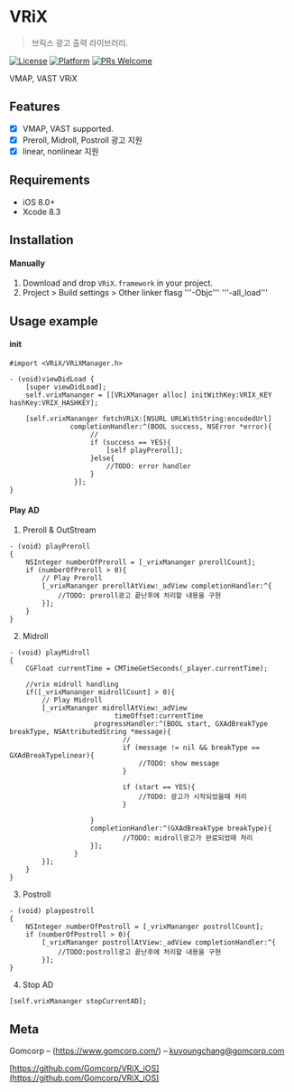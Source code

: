 # VRiX
> 브릭스 광고 출력 라이브러리.

[![License][license-image]][license-url]
[![Platform](https://img.shields.io/cocoapods/p/LFAlertController.svg?style=flat)](http://cocoapods.org/pods/LFAlertController)
[![PRs Welcome](https://img.shields.io/badge/PRs-welcome-brightgreen.svg?style=flat-square)](http://makeapullrequest.com)

VMAP, VAST VRiX

## Features

- [x] VMAP, VAST supported.
- [x] Preroll, Midroll, Postroll 광고 지원
- [x] linear, nonlinear 지원

## Requirements

- iOS 8.0+
- Xcode 8.3

## Installation

#### Manually
1. Download and drop ```VRiX.framework``` in your project.  
2. Project > Build settings > Other linker flasg '''-Objc''' '''-all_load'''  

## Usage example

#### init
```objc
#import <VRiX/VRiXManager.h>

- (void)viewDidLoad {
    [super viewDidLoad];
    self.vrixMananger = [[VRiXManager alloc] initWithKey:VRIX_KEY hashKey:VRIX_HASHKEY];

    [self.vrixMananger fetchVRiX:[NSURL URLWithString:encodedUrl]
               completionHandler:^(BOOL success, NSError *error){
                    //
                    if (success == YES){
                        [self playPreroll];
                    }else{
                        //TODO: error handler
                    }
                }];
}
```
#### Play AD
1. Preroll & OutStream

```objc
- (void) playPreroll
{
    NSInteger numberOfPreroll = [_vrixMananger prerollCount];
    if (numberOfPreroll > 0){
        // Play Preroll
        [_vrixMananger prerollAtView:_adView completionHandler:^{
            //TODO: preroll광고 끝난후에 처리할 내용을 구현
        }];
    }
}
```
2. Midroll
```objc
- (void) playMidroll
{
    CGFloat currentTime = CMTimeGetSeconds(_player.currentTime);

    //vrix midroll handling
    if([_vrixMananger midrollCount] > 0){
        // Play Midroll
        [_vrixMananger midrollAtView:_adView
                          timeOffset:currentTime
                     progressHandler:^(BOOL start, GXAdBreakType breakType, NSAttributedString *message){
                            //
                            if (message != nil && breakType == GXAdBreakTypelinear){
                                //TODO: show message
                            }

                            if (start == YES){
                                //TODO: 광고가 시작되었을때 처리
                            }
                
                    }
                    completionHandler:^(GXAdBreakType breakType){
                            //TODO: midroll광고가 완료되었때 처리 
                    }];
                }
        }];
    }
}
```

3. Postroll
```objc
- (void) playpostroll
{
    NSInteger numberOfPostroll = [_vrixMananger postrollCount];
    if (numberOfPostroll > 0){
        [_vrixMananger postrollAtView:_adView completionHandler:^{
            //TODO:postroll광고 끝난후에 처리할 내용을 구현
        }];
}
```
4. Stop AD
```objc
[self.vrixMananger stopCurrentAD];
```
## Meta

Gomcorp – (https://www.gomcorp.com/) – kuyoungchang@gomcorp.com

[https://github.com/Gomcorp/VRiX_iOS](https://github.com/Gomcorp/VRiX_iOS)

[license-image]: https://img.shields.io/badge/License-MIT-blue.svg
[license-url]: LICENSE

